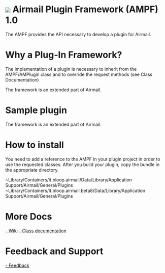 ![](http://bloop.s3.amazonaws.com/pluginsSmall.png )
Airmail Plugin Framework (AMPF) 1.0
============================
The AMPF provides the API necessary to develop a plugin for Airmail.

Why a Plug-In Framework?
============================
The implementation of a plugin is necessary to inherit from the AMPF/AMPlugin class and to override the request methods (see Class Documentation)

The framework is an extended part of Airmail.

Sample plugin
============================
The framework is an extended part of Airmail.

How to install
============================
You need to add a reference to the AMPF in your plugin project in order to use the requested classes. After you build your plugin, copy the bundle in the appropriate directory.

~Library/Containers/it.bloop.airmail/Data/Library/Application Support/Airmail/General/Plugins
~Library/Containers/it.bloop.airmail.beta8/Data/Library/Application Support/Airmail/General/Plugins

More Docs
============================
[- Wiki](http://github.com/Airmail/Airmail-Plug-In-Framework/wiki/AMP-Framework)
[- Class documentation](http://sdk.airmailapp.com)

Feedback and Support
============================
[- Feedback](http://airmail.tenderapp.com)
